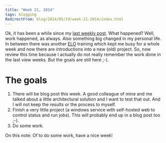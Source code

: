 ```yaml
---
title: "Week 21, 2014"
tags: blogging
RedirectFrom: blog/2014/05/19/week-21-2014/index.html
---
```


Ok, it has been a while since my [last weekly post](/blog/2014/03/24/week-13-2014). What happened? Well, work happened, as always. Also something big changed in my personal life. In between there was another [ELO](http://elo.com/) training which kept me busy for a whole week and now there are introductions into a new (old) project. So, now review this time because I actually do not really remember the work done in the last view weeks. But the goals are still here ;-).

# The goals

1.  There will be blog post this week. A good colleague of mine and me talked about a little architectural solution and I want to test that out. And I will not keep the results or the process to myself.
2.  Finish a very little project (a windows service with self-hosted web to control status and run jobs). This will probably end up in a blog post too ;-).
3.  Do some work.

On this note: Of to do some work, have a nice week!
